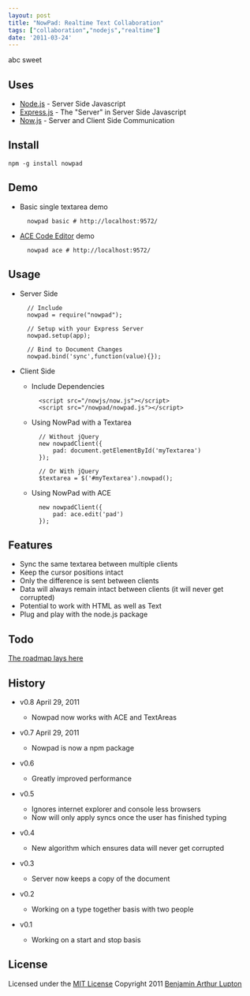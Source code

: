 ```yaml
---
layout: post
title: "NowPad: Realtime Text Collaboration"
tags: ["collaboration","nodejs","realtime"]
date: '2011-03-24'
---
```

abc
sweet

## Uses

* [Node.js](http://nodejs.org) - Server Side Javascript
* [Express.js](http://expressjs.com/) - The "Server" in Server Side Javascript
* [Now.js](http://nowjs.com/) - Server and Client Side Communication


## Install

	npm -g install nowpad


## Demo

- Basic single textarea demo

		nowpad basic # http://localhost:9572/

- [ACE Code Editor](http://ace.ajax.org/) demo

		nowpad ace # http://localhost:9572/


## Usage

- Server Side

		// Include
		nowpad = require("nowpad");

		// Setup with your Express Server
		nowpad.setup(app);

		// Bind to Document Changes
		nowpad.bind('sync',function(value){});

- Client Side

	- Include Dependencies

			<script src="/nowjs/now.js"></script>
			<script src="/nowpad/nowpad.js"></script>

	- Using NowPad with a Textarea

			// Without jQuery
			new nowpadClient({
				pad: document.getElementById('myTextarea')
			});

			// Or With jQuery
			$textarea = $('#myTextarea').nowpad();

	- Using NowPad with ACE

			new nowpadClient({
				pad: ace.edit('pad')
			});


## Features

* Sync the same textarea between multiple clients
* Keep the cursor positions intact
* Only the difference is sent between clients
* Data will always remain intact between clients (it will never get corrupted)
* Potential to work with HTML as well as Text
* Plug and play with the node.js package


## Todo

[The roadmap lays here](https://github.com/balupton/nowpad/wiki/Roadmap)


## History

- v0.8 April 29, 2011
	- Nowpad now works with ACE and TextAreas

- v0.7 April 29, 2011
	- Nowpad is now a npm package

- v0.6
	- Greatly improved performance

- v0.5
	- Ignores internet explorer and console less browsers
	- Now will only apply syncs once the user has finished typing

- v0.4
	- New algorithm which ensures data will never get corrupted

- v0.3
	- Server now keeps a copy of the document

- v0.2
	- Working on a type together basis with two people

- v0.1
	- Working on a start and stop basis


## License

Licensed under the [MIT License](http://creativecommons.org/licenses/MIT/)
Copyright 2011 [Benjamin Arthur Lupton](http://balupton.com)
